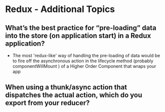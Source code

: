 # Redux - Additional Topics


## What’s the best practice for “pre-loading” data into the store (on application start) in a Redux application?
  - The most 'redux-like' way of handling the pre-loading of data would be to fire off the asynchronous action in the lifecycle method (probably componentWillMount ) of a Higher Order Component that wraps your app
## When using a thunk/async action that dispatches the actual action, which do you export from your reducer?
